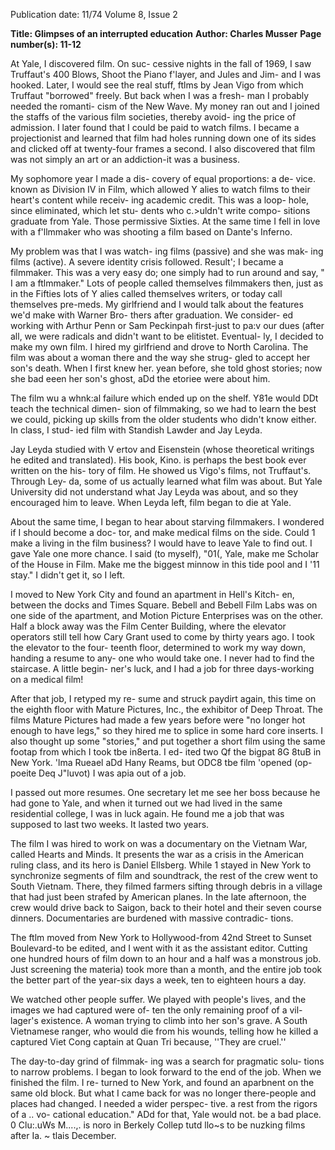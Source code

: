 Publication date: 11/74
Volume 8, Issue 2

**Title: Glimpses of an interrupted education**
**Author: Charles Musser**
**Page number(s): 11-12**

At Yale, I discovered film. On suc-
cessive nights in the fall of 1969, I 
saw Truffaut's 400 Blows, Shoot the 
Piano f'layer, and Jules and Jim-
and I was hooked. Later, I would see 
the real stuff, ftlms by Jean Vigo 
from which Truffaut "borrowed" 
freely. But back when I was a fresh-
man I probably needed the romanti-
cism of the New Wave. My money 
ran out and I joined the staffs of the 
various film societies, thereby avoid-
ing the price of admission. I later 
found that I could be paid to watch 
films. I became a projectionist and 
learned that film had holes running 
down one of its sides and clicked off 
at twenty-four frames a second. I 
also discovered that film was not 
simply an art or an addiction-it was 
a business. 

My sophomore year I made a dis-
covery of equal proportions: a de-
vice. known as Division IV in Film, 
which allowed Y alies to watch films 
to their heart's content while receiv-
ing academic credit. This was a loop-
hole, since eliminated, which let stu-
dents who c.>uldn't write compo-
sitions graduate from Yale. Those 
permissive Sixties. At the same time 
I fell in love with a f'llmmaker who 
was shooting a film based on Dante's 
Inferno. 

My problem was that I was watch-
ing films (passive) and she was mak-
ing films (active). A severe identity 
crisis followed. Result'; I became a 
filmmaker. This was a very easy 
do; one simply had to run around 
and say, " I am a ftlmmaker." Lots of 
people called themselves filmmakers 
then, just as in the Fifties lots of 
Y alies called themselves writers, or 
today call themselves pre-meds. My 
girlfriend and I would talk about the 
features we'd make with Warner Bro-
thers after graduation. We consider-
ed working with Arthur Penn or Sam 
Peckinpah first-just to pa:v our 
dues (after all, we were radicals and 
didn't want to be elitistet. Eventual-
ly, I decided to make my own film. I 
hired my girlfriend and drove to 
North Carolina. The film was about a 
woman there and the way she strug-
gled to accept her son's death. When 
I first knew her. yean before, she 
told ghost stories; now she bad eeen 
her son's ghost, aDd the etoriee were 
about him. 

The film wu a whnk:al failure 
which ended up on the shelf. Y81e 
would DDt teach the technical dimen-
sion of filmmaking, so we had to 
learn the best we could, picking up 
skills from the older students who 
didn't know either. In class, I stud-
ied film with Standish Lawder and 
Jay Leyda. 

Jay Leyda studied with V ertov 
and Eisenstein (whose theoretical 
writings he edited and translated). 
His book, Kino. is perhaps the 
best book ever written on the his-
tory of film. He showed us Vigo's 
films, not Truffaut's. Through Ley-
da, some of us actually learned what 
film was about. But Yale University 
did not understand what Jay Leyda 
was about, and so they encouraged 
him to leave. When Leyda left, film 
began to die at Yale. 

About the same time, I began to 
hear about starving filmmakers. I 
wondered if I should become a doc-
tor, and make medical films on the 
side. Could 1 make a living in the 
film business? I would have to leave 
Yale to find out. I gave Yale one 
more chance. I said (to myself), 
"01(, Yale, make me Scholar of the 
House in Film. Make me the biggest 
minnow in this tide pool and I '11 
stay." I didn't get it, so I left. 

I moved to New York City and 
found an apartment in Hell's Kitch-
en, between the docks and Times 
Square. Bebell and Bebell Film Labs 
was on one side of the apartment, 
and Motion Picture Enterprises was 
on the other. Half a block away was 
the Film Center Building, where the 
elevator operators still tell how Cary 
Grant used to come by thirty years 
ago. I took the elevator to the four-
teenth floor, determined to work my 
way down, handing a resume to any-
one who would take one. I never had 
to find the staircase. A little begin-
ner's luck, and I had a job for three 
days-working on a medical film! 

After that job, I retyped my re-
sume and struck paydirt again, this 
time on the eighth floor with Mature 
Pictures, Inc., the exhibitor of Deep 
Throat. The films Mature Pictures 
had made a few years before were 
"no longer hot enough to have legs," 
so they hired me to splice in some 
hard core inserts. I also thought up 
some "stories," and put together a 
short film using the same footap 
from which I took tbe in8erta. I ed-
ited two Qf the bigpat 8G 8tuB in 
New York. 'lma Rueael aDd Hany 
Reams, but ODC8 tbe film 'opened (op-
poeite Deq J"luvot) I was apia out 
of a job. 

I passed out more resumes. One 
secretary let me see her boss because 
he had gone to Yale, and when it 
turned out we had lived in the same 
residential college, I was in luck 
again. He found me a job that was 
supposed to last two weeks. It lasted 
two years. 

The film I was hired to work on 
was a documentary on the Vietnam 
War, called Hearts and Minds. It 
presents the war as a crisis in the 
American ruling class, and its hero is 
Daniel Ellsberg. While 1 stayed in 
New York to synchronize segments 
of film and soundtrack, the rest of 
the crew went to South Vietnam. 
There, they filmed farmers sifting 
through debris in a village that had 
just been strafed by American 
planes. In the late afternoon, the 
crew would drive back to Saigon, 
back to their hotel and their seven 
course dinners. Documentaries are 
burdened with massive contradic-
tions. 

The ftlm moved from New York to 
Hollywood-from 42nd Street to 
Sunset Boulevard-to be edited, and 
I went with it as the assistant editor. 
Cutting one hundred hours of film 
down to an hour and a half was a 
monstrous job. Just screening the 
materia) took more than a month, 
and the entire job took the better 
part of the year-six days a week, 
ten to eighteen hours a day. 

We watched other people suffer. 
We played with people's lives, and 
the images we had captured were of-
ten the only remaining proof of a vil-
lager's existence. A woman trying to 
climb into her son's grave. A South 
Vietnamese ranger, who would die 
from his wounds, telling how he 
killed a captured Viet Cong captain 
at Quan Tri because, ''They are 
cruel.'' 

The day-to-day grind of filmmak-
ing was a search for pragmatic solu-
tions to narrow problems. I began to 
look forward to the end of the job. 
When we finished the film. I re-
turned to New York, and found an 
aparbnent on the same old block. 
But what I came back for was no 
longer there-people and places had 
changed. I needed a wider perspec-
tive. a rest from the rigors of a .. vo-
cational education." ADd for that, 
Yale would not. be a bad place. 0 
Clu:.uWs M....,. is noro in Berkely 
Collep tutd llo~s to be nuzking films 
after Ia. ~ 
tlais December.